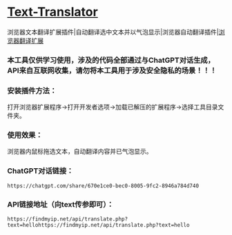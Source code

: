 # [Text-Translator](https://github.com/isxpy/Text-Translator)
浏览器文本翻译扩展插件|自动翻译选中文本并以气泡显示|浏览器自动翻译插件|[浏览器翻译扩展](https://github.com/isxpy/Text-Translator)

### 本工具仅供学习使用，涉及的代码全部通过与ChatGPT对话生成，API来自互联网收集，请勿将本工具用于涉及安全隐私的场景！！！

### 安装插件方法：
打开浏览器扩展程序→打开开发者选项→加载已解压的扩展程序→选择工具目录文件夹。

### 使用效果：
浏览器内鼠标拖选文本，自动翻译内容并已气泡显示。

### ChatGPT对话链接：
```
https://chatgpt.com/share/670e1ce0-bec0-8005-9fc2-8946a784d740
```
### API链接地址（向text传参即可）：
```
https://findmyip.net/api/translate.php?text=hellohttps://findmyip.net/api/translate.php?text=hello
````
